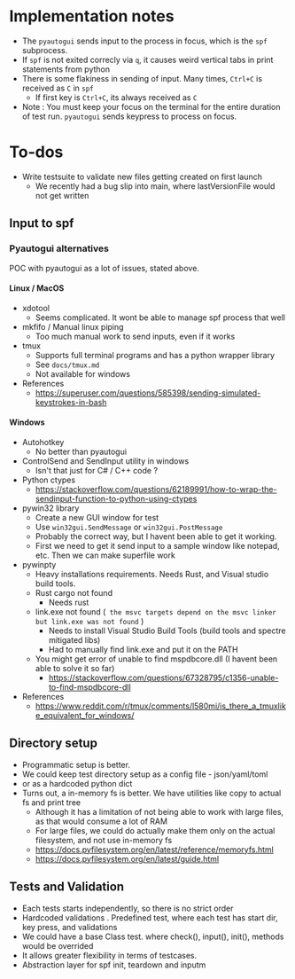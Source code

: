 # Implementation notes

- The `pyautogui` sends input to the process in focus, which is the `spf` subprocess.
- If `spf` is not exited correcly via `q`, it causes weird vertical tabs in print statements from python
- There is some flakiness in sending of input. Many times, `Ctrl+C` is received as `C` in `spf`
  - If first key is `Ctrl+C`, its always received as `C`
- Note : You must keep your focus on the terminal for the entire duration of test run. `pyautogui` sends keypress to process on focus.

# To-dos
- Write testsuite to validate new files getting created on first launch
  - We recently had a bug slip into main, where lastVersionFile would not get written

## Input to spf

### Pyautogui alternatives
POC with pyautogui as a lot of issues, stated above.

#### Linux / MacOS

- xdotool
  - Seems complicated. It wont be able to manage spf process that well
- mkfifo / Manual linux piping
  - Too much manual work to send inputs, even if it works
- tmux
  - Supports full terminal programs and has a python wrapper library
  - See `docs/tmux.md`
  - Not available for windows
- References
  - https://superuser.com/questions/585398/sending-simulated-keystrokes-in-bash

#### Windows

- Autohotkey
  - No better than pyautogui
- ControlSend and SendInput utility in windows
  - Isn't that just for C# / C++ code ?
- Python ctypes
  - https://stackoverflow.com/questions/62189991/how-to-wrap-the-sendinput-function-to-python-using-ctypes
- pywin32 library
  - Create a new GUI window for test
  - Use `win32gui.SendMessage` or `win32gui.PostMessage`
  - Probably the correct way, but I havent been able to get it working.
  - First we need to get it send input to a sample window like notepad, etc. Then we can make superfile work
- pywinpty
  - Heavy installations requirements. Needs Rust, and Visual studio build tools.
  - Rust cargo not found
    - Needs rust 
  - link.exe not found (` the msvc targets depend on the msvc linker but link.exe was not found` )
    - Needs to install Visual Studio Build Tools (build tools and spectre mitigated libs)
    - Had to manually find link.exe and put it on the PATH
  - You might get error of unable to find mspdbcore.dll (I havent been able to solve it so far)
    - https://stackoverflow.com/questions/67328795/c1356-unable-to-find-mspdbcore-dll
- References
  - https://www.reddit.com/r/tmux/comments/l580mi/is_there_a_tmuxlike_equivalent_for_windows/

## Directory setup
- Programmatic setup is better.
- We could keep test directory setup as a config file - json/yaml/toml 
- or as a hardcoded python dict
- Turns out, a in-memory fs is better. We have utilities like copy to actual fs and print tree
  - Although it has a limitation of not being able to work with large files, as that would consume a lot of RAM
  - For large files, we could do actually make them only on the actual filesystem, and not use in-memory fs
  - https://docs.pyfilesystem.org/en/latest/reference/memoryfs.html
  - https://docs.pyfilesystem.org/en/latest/guide.html 


## Tests and Validation
- Each tests starts independently, so there is no strict order
- Hardcoded validations . Predefined test, where each test has start dir, key press, and validations
- We could have a base Class test. where check(), input(), init(), methods would be overrided
- It allows greater flexibility in terms of testcases.
- Abstraction layer for spf init, teardown and inputm